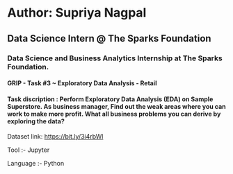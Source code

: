 # Author: Supriya Nagpal 
## Data Science Intern @ The Sparks Foundation
### Data Science and Business Analytics Internship at The Sparks Foundation.

#### GRIP - Task #3 ~ Exploratory Data Analysis - Retail

#### Task discription : Perform Exploratory Data Analysis (EDA) on Sample Superstore. As business manager, Find out the weak areas where you can work to make more profit. What all business problems you can derive by exploring the data?

Dataset link: https://bit.ly/3i4rbWl

Tool :- Jupyter

Language :- Python
